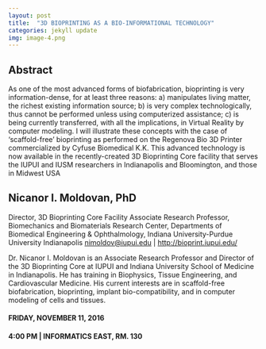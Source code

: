 ```yaml
---
layout: post
title:  "3D BIOPRINTING AS A BIO-INFORMATIONAL TECHNOLOGY"
categories: jekyll update
img: image-4.png
---
```

 

## Abstract

As one of the most advanced forms of biofabrication, bioprinting is very information-dense, for at least
three reasons: a) manipulates living matter, the richest existing information source; b) is very complex
technologically, thus cannot be performed unless using computerized assistance; c) is being currently
transferred, with all the implications, in Virtual Reality by computer modeling. I will illustrate these concepts
with the case of ‘scaffold-free’ bioprinting as performed on the Regenova Bio 3D Printer commercialized by
Cyfuse Biomedical K.K. This advanced technology is now available in the recently-created 3D Bioprinting
Core facility that serves the IUPUI and IUSM researchers in Indianapolis and Bloomington, and those in
Midwest USA


## Nicanor I. Moldovan, PhD

Director, 3D Bioprinting Core Facility Associate Research Professor, Biomechanics and Biomaterials Research Center, Departments of Biomedical Engineering & Ophthalmology, Indiana University-Purdue University Indianapolis
nimoldov@iupui.edu | http://bioprint.iupui.edu/

Dr. Nicanor I. Moldovan is an Associate Research Professor and Director of the 3D Bioprinting Core at IUPUI and Indiana University School of Medicine in Indianapolis. He has training in Biophysics, Tissue Engineering, and Cardiovascular Medicine. His current interests are in scaffold-free biofabrication, bioprinting, implant bio-compatibility, and in computer
modeling of cells and tissues.

#### FRIDAY, NOVEMBER 11, 2016

#### 4:00 PM | INFORMATICS EAST, RM. 130
